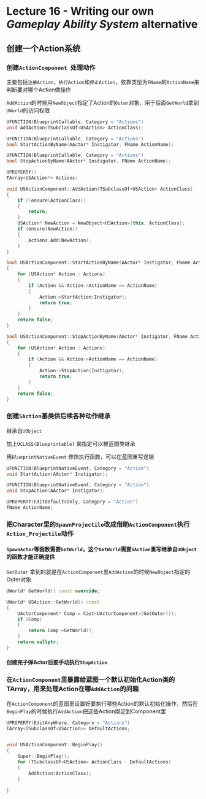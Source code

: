 # Lecture 16 - Writing our own _Gameplay Ability System_ alternative

## 创建一个Action系统

### 创建`ActionComponent `处理动作

主要包括`注册Action`，`执行Action`和`停止Action`，依靠类型为`FName`的`ActionName`来判断要对哪个Action做操作

`AddAction`的时候用`NewObject`指定了Action的`Outer`对象，用于后面`GetWorld`拿到`UWorld`的访问权限

```cpp
UFUNCTION(BlueprintCallable, Category = "Actions")
void AddAction(TSubclassOf<USAction> ActionClass);

UFUNCTION(BlueprintCallable, Category = "Actions")
bool StartActionByName(AActor* Instigator, FName ActionName);

UFUNCTION(BlueprintCallable, Category = "Actions")
bool StopActionByName(AActor* Instigator, FName ActionName);

UPROPERTY()
TArray<USAction*> Actions;

void USActionComponent::AddAction(TSubclassOf<USAction> ActionClass)
{
	if (!ensure(ActionClass))
	{
		return;
	}
	USAction* NewAction = NewObject<USAction>(this, ActionClass);
	if (ensure(NewAction))
	{
		Actions.Add(NewAction);
	}
}

bool USActionComponent::StartActionByName(AActor* Instigator, FName ActionName)
{
	for (USAction* Action : Actions)
	{
		if (Action && Action->ActionName == ActionName)
		{
			Action->StartAction(Instigator);  
			return true;
		}
	}
	return false;
}

bool USActionComponent::StopActionByName(AActor* Instigator, FName ActionName)
{
	for (USAction* Action : Actions)
	{
		if (Action && Action->ActionName == ActionName)
		{
			Action->StopAction(Instigator);
			return true;
		}
	}
	return false;
}
```



### 创建`SAction`基类供后续各种动作继承

继承自`UObject`

加上` UCLASS(Blueprintable) `  来指定可以被蓝图类继承

用`BlueprintNativeEvent` 修饰执行函数，可以在蓝图重写逻辑

```cpp
UFUNCTION(BlueprintNativeEvent, Category = "Action")
void StartAction(AActor* Instigator);

UFUNCTION(BlueprintNativeEvent, Category = "Action")
void StopAction(AActor* Instigator);

UPROPERTY(EditDefaultsOnly, Category = "Action")
FName ActionName;
```



### 把Character里的`SpawnProjectile`改成借助`ActionComponent`执行`Action_Projectile`动作



#### `SpawnActor`等函数需要`GetWorld`，这个`GetWorld`需要`SAction`重写继承自`UObject`的函数才能正确提供

`GetOuter` 拿到的就是在`ActionComponent`里`AddAction`的时候`NewObject`指定的Outer对象

```cpp
UWorld* GetWorld() const override;

UWorld* USAction::GetWorld() const
{
	UActorComponent* Comp = Cast<UActorComponent>(GetOuter());
	if (Comp)
	{
		return Comp->GetWorld();
	}
	return nullptr;
}
```



#### 创建完子弹Actor后要手动执行`StopAction`



### 在`ActionComponent`里暴露给蓝图一个默认初始化Action类的TArray，用来处理Action在哪`AddAction`的问题

在`ActionComponent`的蓝图里设置好要执行哪些Action的默认初始化操作，然后在`BeginPlay`的时候执行`AddAction`把这些Action绑定到Component里



```cpp
UPROPERTY(EditAnyWhere, Category = "Actions")
TArray<TSubclassOf<USAction>> DefaultActions;


void USActionComponent::BeginPlay()
{
	Super::BeginPlay();
	for (TSubclassOf<USAction> ActionClass : DefaultActions)
	{
		AddAction(ActionClass);
	}
	
}
```



